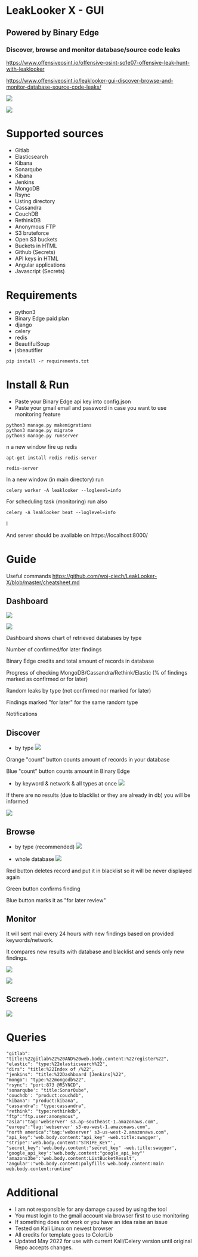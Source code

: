 # LeakLooker X - GUI
## Powered by Binary Edge

### Discover, browse and monitor database/source code leaks

https://www.offensiveosint.io/offensive-osint-so1e07-offensive-leak-hunt-with-leaklooker

https://www.offensiveosint.io/leaklooker-gui-discover-browse-and-monitor-database-source-code-leaks/

![](https://www.offensiveosint.io/content/images/2020/06/LL-1.jpg)


![](https://www.offensiveosint.io/content/images/2020/06/types.jpg)

# Supported sources
- Gitlab
- Elasticsearch
- Kibana
- Sonarqube
- Kibana
- Jenkins
- MongoDB
- Rsync
- Listing directory
- Cassandra
- CouchDB
- RethinkDB
- Anonymous FTP
- S3 bruteforce
- Open S3 buckets
- Buckets in HTML
- Github (Secrets)
- API keys in HTML
- Angular applications
- Javascript (Secrets)

# Requirements
- python3
- Binary Edge paid plan
- django
- celery
- redis
- BeautifulSoup
- jsbeautifier

~~~
pip install -r requirements.txt
~~~ 

# Install & Run
- Paste your Binary Edge api key into config.json
- Paste your gmail email and password in case you want to use monitoring feature
```
python3 manage.py makemigrations
python3 manage.py migrate
python3 manage.py runserver
```

n a new window fire up redis 

```apt-get install redis redis-server```

```redis-server```

In a new window (in main directory) run 

```celery worker -A leaklooker --loglevel=info```

For scheduling task (monitoring) run also 

```celery -A leaklooker beat --loglevel=info```

I

And server should be available on https://localhost:8000/

# Guide

Useful commands https://github.com/woj-ciech/LeakLooker-X/blob/master/cheatsheet.md

## Dashboard
![](https://i.imgur.com/IlVRBW1.jpg)

![](https://i.imgur.com/a4vuOZA.jpg)

Dashboard shows chart of retrieved databases by type

Number of confirmed/for later findings 

Binary Edge credits and total amount of records in database

Progress of checking MongoDB/Cassandra/Rethink/Elastic (% of findings marked as confirmed or for later)

Random leaks by type (not confirmed nor marked for later)

Findings marked "for later" for the same random type

Notifications

## Discover
- by type
![](https://i.imgur.com/8AMhN67.jpg)

Orange "count" button counts amount of records in your database

Blue "count" button counts amount in Binary Edge

- by keyword & network & all types at once
![](https://i.imgur.com/Hxnp7ZT.jpg)

If there are no results (due to blacklist or they are already in db) you will be informed

![](https://i.imgur.com/sTwXFCq.jpg)

## Browse
- by type (recommended)
![](https://i.imgur.com/959Qja5.jpg)

- whole database
![](https://i.imgur.com/93xseqb.jpg)

Red button deletes record and put it in blacklist so it will be never displayed again

Green button confirms finding

Blue button marks it as "for later review"

## Monitor

It will sent mail every 24 hours with new findings based on provided keywords/network.

It compares new results with database and blacklist and sends only new findings.

![](https://i.imgur.com/Ohws6rn.jpg)

![](https://i.imgur.com/lzzat3a.jpg)

## Screens
![](https://www.offensiveosint.io/content/images/2020/06/peek1-1.gif)



# Queries
```
"gitlab": "title:%22gitlab%22%20AND%20web.body.content:%22register%22",
"elastic": "type:%22elasticsearch%22",
"dirs": "title:%22Index of /%22",
"jenkins": "title:%22Dashboard [Jenkins]%22",
"mongo": "type:%22mongodb%22",
"rsync": "port:873 @RSYNCD",
'sonarqube': "title:SonarQube",
'couchdb': "product:couchdb",
"kibana": "product:kibana",
"cassandra": "type:cassandra",
"rethink": "type:rethinkdb",
"ftp":"ftp.user:anonymous",
"asia":"tag:'webserver' s3.ap-southeast-1.amazonaws.com",
"europe":"tag:'webserver' s3-eu-west-1.amazonaws.com",
"north america":"tag:'webserver' s3-us-west-2.amazonaws.com",
"api_key":'web.body.content:"api_key" -web.title:swagger',
"stripe":'web.body.content:"STRIPE_KEY"',
"secret_key":'web.body.content:"secret_key" -web.title:swagger',
'google_api_key':'web.body.content:"google_api_key"'
'amazons3be':'web.body.content:ListBucketResult',
'angular':"web.body.content:polyfills web.body.content:main web.body.content:runtime"
```

# Additional
- I am not responsible for any damage caused by using the tool
- You must login to the gmail account via browser first to use monitoring
- If something does not work or you have an idea raise an issue
- Tested on Kali Linux on newest browser
- All credits for template goes to ColorLib
- Updated May 2022 for use with current Kali/Celery version until original Repo accepts changes.